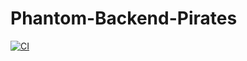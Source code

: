 # Phantom-Backend-Pirates

[![CI](https://github.com/atlp-rwanda/Phantom-Backend-Pirates/actions/workflows/blank.yml/badge.svg)](https://github.com/atlp-rwanda/Phantom-Backend-Pirates/actions/workflows/blank.yml)
